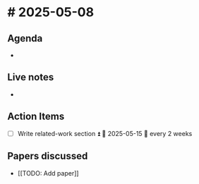 # # 2025-05-08 


## Agenda
- 

## Live notes
- 

## Action Items
- [ ] Write related-work section ⏫ 📅 2025-05-15 🔁 every 2 weeks


## Papers discussed
- [[TODO: Add paper]]